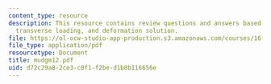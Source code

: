 ```yaml
---
content_type: resource
description: This resource contains review questions and answers based on euler buckling,
  transverse loading, and deformation solution.
file: https://ol-ocw-studio-app-production.s3.amazonaws.com/courses/16-01-unified-engineering-i-ii-iii-iv-fall-2005-spring-2006/d72c29a82ce3c0f1f2bed1b8b116656e_mudgm12.pdf
file_type: application/pdf
resourcetype: Document
title: mudgm12.pdf
uid: d72c29a8-2ce3-c0f1-f2be-d1b8b116656e
---
```

